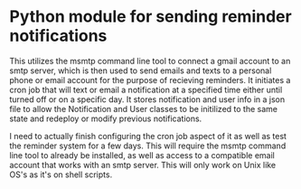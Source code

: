 # Python module for sending reminder notifications

This utilizes the msmtp command line tool to connect a gmail account to an smtp server, which is then used to send emails and texts to a personal phone or email account for the purpose of recieving reminders. It initiates a cron job that will text or email a notification at a specified time either until turned off or on a specific day. It stores notification and user info in a json file to allow the Notification and User classes to be initilized to the same state and redeploy or modify previous notifications. 

I need to actually finish configuring the cron job aspect of it as well as test the reminder system for a few days. This will require the msmtp command line tool to already be installed, as well as access to a compatible email account that works with an smtp server. This will only work on Unix like OS's as it's on shell scripts. 